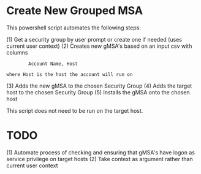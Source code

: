 # Create New Grouped MSA

This powershell script automates the following steps:

(1) Get a security group by user prompt or create one if needed (uses current user context)
(2) Creates new gMSA's based on an input csv with columns 

            Account Name, Host
            
    where Host is the host the account will run on
 (3) Adds the new gMSA to the chosen Security Group
 (4) Adds the target host to the chosen Security Group
 (5) Installs the gMSA onto the chosen host
 
 This script does not need to be run on the target host.
 
 # TODO
 (1) Automate process of checking and ensuring that gMSA's have logon as service privilege on target hosts
 (2) Take context as argument rather than current user context
 
